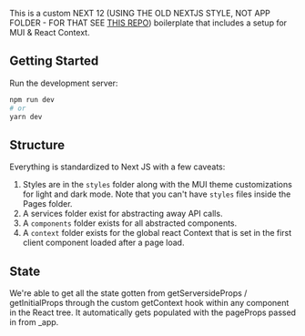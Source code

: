 This is a custom NEXT 12 (USING THE OLD NEXTJS STYLE, NOT APP FOLDER - FOR THAT SEE [THIS REPO](https://github.com/AtotheY/next-13-mui-context-bp)) boilerplate that includes a setup for MUI & React Context.

## Getting Started

Run the development server:

```bash
npm run dev
# or
yarn dev
```

## Structure

Everything is standardized to Next JS with a few caveats:

1. Styles are in the `styles` folder along with the MUI theme customizations for light and dark mode. Note that you can't have `styles` files inside the Pages folder.
2. A services folder exist for abstracting away API calls.
3. A `components` folder exists for all abstracted components.
4. A `context` folder exists for the global react Context that is set in the first client component loaded after a page load.

## State

We're able to get all the state gotten from getServersideProps / getInitialProps through the custom getContext hook within any component in the React tree. It automatically gets populated with the pageProps passed in from \_app.
